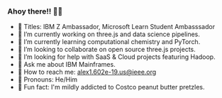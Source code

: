 ### Ahoy there!! 🌊🦦

<!--
**Alex1602e19/Alex1602e19** is a ✨ _special_ ✨ repository because its `README.md` (this file) appears on your GitHub profile.
-->

- 🧪 Titles: IBM Z Ambassador, Microsoft Learn Student Ambasssador
- 🧪 I’m currently working on three.js and data science pipelines.
- 🧪 I’m currently learning computational chemistry and PyTorch.
- 🧪 I’m looking to collaborate on open source three.js projects.
- 🧪 I’m looking for help with SaaS & Cloud projects featuring Hadoop.
- 🧪 Ask me about IBM Mainframes. 
- 🧪 How to reach me: alex1.602e-19.us@ieee.org
- 🧪 Pronouns: He/Him
- 🧪 Fun fact: I'm mildly addicted to Costco peanut butter pretzles. 

